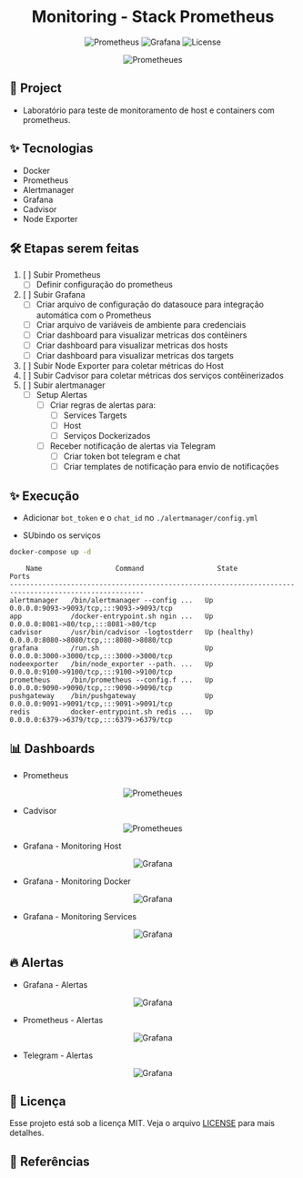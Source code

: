 <h1 align="center">Monitoring - Stack Prometheus </h1>

<p align="center">
  <img alt="Prometheus" src="https://img.shields.io/static/v1?label=Prometheus&message=Alertmanager&color=8257E5&labelColor=000000"  />
  <img alt="Grafana" src="https://img.shields.io/static/v1?label=Grafana&message=Docker&color=8257E5&labelColor=000000"  />
  <img alt="License" src="https://img.shields.io/static/v1?label=license&message=MIT&color=49AA26&labelColor=000000">
</p>

<p align="center">
  <img alt="Prometheues" src="images/monitoring.png">
</p>

## 🌱 Project

- Laboratório para teste de monitoramento de host e containers com prometheus.

## ✨ Tecnologias

- Docker
- Prometheus
- Alertmanager
- Grafana
- Cadvisor
- Node Exporter

## 🛠️ Etapas serem feitas


1. [ ] Subir Prometheus 
    - [ ] Definir configuração do prometheus
2. [ ] Subir Grafana
    - [ ] Criar arquivo de configuração do datasouce para integração automática com o Prometheus
    - [ ] Criar arquivo de variáveis de ambiente para credenciais
    - [ ] Criar dashboard para visualizar metricas dos contêiners
    - [ ] Criar dashboard para visualizar metricas dos hosts
    - [ ] Criar dashboard para visualizar metricas dos targets
3. [ ] Subir Node Exporter para coletar métricas do Host
4. [ ] Subir Cadvisor para coletar métricas dos serviços contêinerizados
5. [ ] Subir alertmanager 
    - [ ] Setup Alertas
      - [ ] Criar regras de alertas para:
        - [ ] Services Targets
        - [ ] Host
        - [ ] Serviços Dockerizados
      - [ ] Receber notificação de alertas via Telegram
        - [ ] Criar token bot telegram e chat
        - [ ] Criar templates de notificação para envio de notificações

## ✨ Execução

- Adicionar `bot_token` e o `chat_id` no `./alertmanager/config.yml`

- SUbindo os serviços

```bash
docker-compose up -d
```

```console
    Name                  Command                  State                        Ports                  
-------------------------------------------------------------------------------------------------------
alertmanager   /bin/alertmanager --config ...   Up             0.0.0.0:9093->9093/tcp,:::9093->9093/tcp
app            /docker-entrypoint.sh ngin ...   Up             0.0.0.0:8081->80/tcp,:::8081->80/tcp    
cadvisor       /usr/bin/cadvisor -logtostderr   Up (healthy)   0.0.0.0:8080->8080/tcp,:::8080->8080/tcp
grafana        /run.sh                          Up             0.0.0.0:3000->3000/tcp,:::3000->3000/tcp
nodeexporter   /bin/node_exporter --path. ...   Up             0.0.0.0:9100->9100/tcp,:::9100->9100/tcp
prometheus     /bin/prometheus --config.f ...   Up             0.0.0.0:9090->9090/tcp,:::9090->9090/tcp
pushgateway    /bin/pushgateway                 Up             0.0.0.0:9091->9091/tcp,:::9091->9091/tcp
redis          docker-entrypoint.sh redis ...   Up             0.0.0.0:6379->6379/tcp,:::6379->6379/tcp
```

## 📊 Dashboards

- Prometheus

<p align="center">
  <img alt="Prometheues" src="images/prometheus_dashboard.png">
</p>

- Cadvisor

<p align="center">
  <img alt="Prometheues" src="images/cadvisor.png">
</p>

- Grafana - Monitoring Host

<p align="center">
  <img alt="Grafana" src="images/docker_host_dashboard.png">
</p>

- Grafana - Monitoring Docker

<p align="center">
  <img alt="Grafana" src="images/docker_container_dashboard.png">
</p>

- Grafana - Monitoring Services

<p align="center">
  <img alt="Grafana" src="images/monitor_service_dashboard.png">
</p>

## 🔥 Alertas

- Grafana - Alertas

<p align="center">
  <img alt="Grafana" src="images/dashboard_alertas.png">
</p>

- Prometheus - Alertas

<p align="center">
  <img alt="Grafana" src="images/dash_prometheus_alertas.png">
</p>

- Telegram - Alertas

<p align="center">
  <img alt="Grafana" src="images/telegra.png">
</p>

 
## 📄 Licença
Esse projeto está sob a licença MIT. Veja o arquivo [LICENSE](LICENSE) para mais detalhes.

## 🙇 Referências